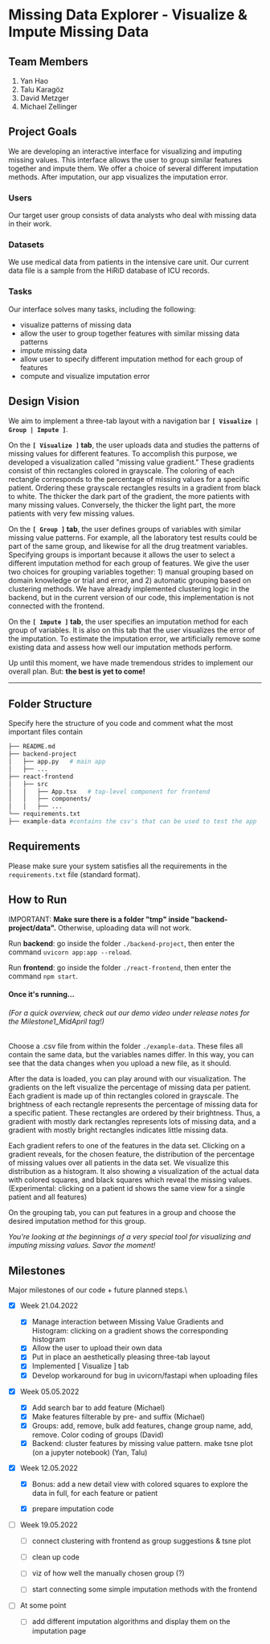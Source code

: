 # Missing Data Explorer - Visualize & Impute Missing Data

## Team Members
1. Yan Hao
2. Talu Karagöz
3. David Metzger
4. Michael Zellinger

## Project Goals
We are developing an interactive interface for visualizing and imputing missing values. This interface allows the user to group similar features together and impute them. We offer a choice of several different imputation methods. After imputation, our app visualizes the imputation error.

### Users
Our target user group consists of data analysts who deal with missing data in their work.

### Datasets
We use medical data from patients in the intensive care unit. Our current data file is a sample from the HiRiD database of ICU records.

### Tasks
Our interface solves many tasks, including the following:
  - visualize patterns of missing data
  - allow the user to group together features with similar missing data patterns
  - impute missing data 
  - allow user to specify different imputation method for each group of features
  - compute and visualize imputation error

## Design Vision

We aim to implement a three-tab layout with a navigation bar **`[ Visualize | Group | Impute ]`**. 

On the **`[ Visualize ]` tab**, the user uploads data and studies the patterns of missing values for different features. To accomplish this purpose, we developed a visualization called "missing value gradient." These gradients consist of thin rectangles colored in grayscale. The coloring of each rectangle corresponds to the percentage of missing values for a specific patient. Ordering these grayscale rectangles results in a gradient from black to white. The thicker the dark part of the gradient, the more patients with many missing values. Conversely, the thicker the light part, the more patients with very few missing values.

On the **`[ Group ]` tab**, the user defines groups of variables with similar missing value patterns. For example, all the laboratory test results could be part of the same group, and likewise for all the drug treatment variables. Specifying groups is important because it allows the user to select a different imputation method for each group of features. We give the user two choices for grouping variables together: 1) manual grouping based on domain knowledge or trial and error, and 2) automatic grouping based on clustering methods. We have already implemented clustering logic in the backend, but in the current version of our code, this implementation is not connected with the frontend.

On the **`[ Impute ]` tab**, the user specifies an imputation method for each group of variables. It is also on this tab that the user visualizes the error of the imputation. To estimate the imputation error, we artificially remove some existing data and assess how well our imputation methods perform.

Up until this moment, we have made tremendous strides to implement our overall plan. But: **the best is yet to come!**

- - -
## Folder Structure
Specify here the structure of you code and comment what the most important files contain

``` bash
├── README.md  
├── backend-project
│   ├── app.py   # main app
│   ├── ...
├── react-frontend
│   ├── src
│   │   ├── App.tsx   # top-level component for frontend
│   │   ├── components/
│   │   ├── ...
└── requirements.txt
├── example-data #contains the csv's that can be used to test the app

```

## Requirements
<!-- Write here all intructions to build the environment and run your code.\
**NOTE:** If we cannot run your code following these requirements we will not be able to evaluate it. -->
Please make sure your system satisfies all the requirements in the `requirements.txt` file (standard format).

## How to Run
<!-- Write here **DETAILED** intructions on how to run your code.\
**NOTE:** If we cannot run your code following these instructions we will not be able to evaluate it. -->
IMPORTANT: **Make sure there is a folder "tmp" inside "backend-project/data".** Otherwise, uploading data will not work.

Run **backend**: go inside the folder `./backend-project`, then enter the command `uvicorn app:app --reload`.

Run **frontend**: go inside the folder `./react-frontend`, then enter the command `npm start`.
 

#### Once it's running...
###### (_For a quick overview, check out our demo video under release notes for the  Milestone1_MidApril tag!_)

Choose a .csv file from within the folder `./example-data`. These files all contain the same data, but the variables names differ. In this way, you can see that the data changes when you upload a new file, as it should. 

After the data is loaded, you can play around with our visualization. The gradients on the left visualize the percentage of missing data per patient. Each gradient is made up of thin rectangles colored in grayscale. The brightness of each rectangle represents the percentage of missing data for a specific patient. These rectangles are ordered by their brightness. Thus, a gradient with mostly dark rectangles represents lots of missing data, and a gradient with mostly bright rectangles indicates little missing data. 

Each gradient refers to one of the features in the data set. Clicking on a gradient reveals, for the chosen feature, the distribution of the percentage of missing values over all patients in the data set. We visualize this distribution as a histogram.
It also showing a visualization of the actual data with colored squares, and black squares which reveal the missing values. (Experimental: clicking on a patient id shows the same view for a single patient and all features)

On the grouping tab, you can put features in a group and choose the desired imputation method for this group.

_You're looking at the beginnings of a very special tool for visualizing and imputing missing values. Savor the moment!_


## Milestones
Major milestones of our code + future planned steps.\

- [x] Week 21.04.2022 
  - [x] Manage interaction between Missing Value Gradients and Histogram: clicking on a gradient shows the corresponding histogram
  - [x] Allow the user to upload their own data
  - [x] Put in place an aesthetically pleasing three-tab layout
  - [x] Implemented [ Visualize ] tab
  - [x] Develop workaround for bug in uvicorn/fastapi when uploading files

- [x] Week 05.05.2022
  - [x] Add search bar to add feature (Michael)
  - [x] Make features filterable by pre- and suffix (Michael)
  - [x] Groups: add, remove, bulk add features, change group name, add, remove. Color coding of groups (David)
  - [x] Backend: cluster features by missing value pattern. make tsne plot (on a jupyter notebook) (Yan, Talu)

- [x] Week 12.05.2022
  - [x] Bonus: add a new detail view with colored squares to explore the data in full, for each feature or patient
  - [x] prepare imputation code


- [ ] Week 19.05.2022
  - [ ] connect clustering with frontend as group suggestions & tsne plot 
  - [ ] clean up code 
  - [ ] viz of how well the manually chosen group (?)
  - [ ] start connecting some simple imputation methods with the frontend


- [ ] At some point  
  
  - [ ] add different imputation algorithms and display them on the imputation page

<!-- Create a list subtask.\
Open an issue for each subtask. Once you create a subtask, link the corresponding issue.\
Create a merge request (with corresponding branch) from each issue.\
Finally accept the merge request once issue is resolved. Once you complete a task, link the corresponding merge commit.\
Take a look at [Issues and Branches](https://www.youtube.com/watch?v=DSuSBuVYpys) for more details.  -->
<!-- 
This will help you have a clearer overview of what you are currently doing, track your progress and organise your work among yourselves. Moreover it gives us more insights on your progress.   -->

<!-- ## Versioning
Create stable versions of your code each week by using gitlab tags.\
Take a look at [Gitlab Tags](https://docs.gitlab.com/ee/topics/git/tags.html) for more details. 

Then list here the weekly tags. \
We will evaluate your code every week, based on the corresponding version.

Tags:
- Week 1: [Week 1 Tag](https://gitlab.inf.ethz.ch/COURSE-XAI-IML22/dummy-fullstack/-/tags/stable-readme)
- Week 2: ..
- Week 3: ..
- ... -->

